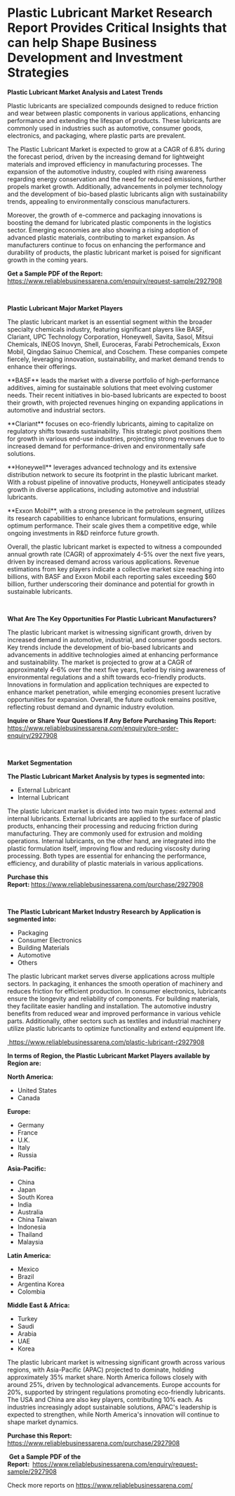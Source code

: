 <p><h1>Plastic Lubricant Market Research Report Provides Critical Insights that can help Shape Business Development and Investment Strategies</h1></p><p><strong>Plastic Lubricant Market Analysis and Latest Trends</strong></p>
<p><p>Plastic lubricants are specialized compounds designed to reduce friction and wear between plastic components in various applications, enhancing performance and extending the lifespan of products. These lubricants are commonly used in industries such as automotive, consumer goods, electronics, and packaging, where plastic parts are prevalent.</p><p>The Plastic Lubricant Market is expected to grow at a CAGR of 6.8% during the forecast period, driven by the increasing demand for lightweight materials and improved efficiency in manufacturing processes. The expansion of the automotive industry, coupled with rising awareness regarding energy conservation and the need for reduced emissions, further propels market growth. Additionally, advancements in polymer technology and the development of bio-based plastic lubricants align with sustainability trends, appealing to environmentally conscious manufacturers.</p><p>Moreover, the growth of e-commerce and packaging innovations is boosting the demand for lubricated plastic components in the logistics sector. Emerging economies are also showing a rising adoption of advanced plastic materials, contributing to market expansion. As manufacturers continue to focus on enhancing the performance and durability of products, the plastic lubricant market is poised for significant growth in the coming years.</p></p>
<p><strong>Get a Sample PDF of the Report:&nbsp;</strong> <a href="https://www.reliablebusinessarena.com/enquiry/request-sample/2927908?utm_campaign=2647&utm_medium=2&utm_source=Github&utm_content=ia&utm_term=12032025&utm_id=plastic-lubricant">https://www.reliablebusinessarena.com/enquiry/request-sample/2927908</a></p>
<p>&nbsp;</p>
<p><strong>Plastic Lubricant Major Market Players</strong></p>
<p><p>The plastic lubricant market is an essential segment within the broader specialty chemicals industry, featuring significant players like BASF, Clariant, UPC Technology Corporation, Honeywell, Savita, Sasol, Mitsui Chemicals, INEOS Inovyn, Shell, Euroceras, Farabi Petrochemicals, Exxon Mobil, Qingdao Sainuo Chemical, and Coschem. These companies compete fiercely, leveraging innovation, sustainability, and market demand trends to enhance their offerings.</p><p>**BASF** leads the market with a diverse portfolio of high-performance additives, aiming for sustainable solutions that meet evolving customer needs. Their recent initiatives in bio-based lubricants are expected to boost their growth, with projected revenues hinging on expanding applications in automotive and industrial sectors.</p><p>**Clariant** focuses on eco-friendly lubricants, aiming to capitalize on regulatory shifts towards sustainability. This strategic pivot positions them for growth in various end-use industries, projecting strong revenues due to increased demand for performance-driven and environmentally safe solutions.</p><p>**Honeywell** leverages advanced technology and its extensive distribution network to secure its footprint in the plastic lubricant market. With a robust pipeline of innovative products, Honeywell anticipates steady growth in diverse applications, including automotive and industrial lubricants.</p><p>**Exxon Mobil**, with a strong presence in the petroleum segment, utilizes its research capabilities to enhance lubricant formulations, ensuring optimum performance. Their scale gives them a competitive edge, while ongoing investments in R&D reinforce future growth.</p><p>Overall, the plastic lubricant market is expected to witness a compounded annual growth rate (CAGR) of approximately 4-5% over the next five years, driven by increased demand across various applications. Revenue estimations from key players indicate a collective market size reaching into billions, with BASF and Exxon Mobil each reporting sales exceeding $60 billion, further underscoring their dominance and potential for growth in sustainable lubricants.</p></p>
<p>&nbsp;</p>
<p><strong>What Are The Key Opportunities For Plastic Lubricant Manufacturers?</strong></p>
<p><p>The plastic lubricant market is witnessing significant growth, driven by increased demand in automotive, industrial, and consumer goods sectors. Key trends include the development of bio-based lubricants and advancements in additive technologies aimed at enhancing performance and sustainability. The market is projected to grow at a CAGR of approximately 4-6% over the next five years, fueled by rising awareness of environmental regulations and a shift towards eco-friendly products. Innovations in formulation and application techniques are expected to enhance market penetration, while emerging economies present lucrative opportunities for expansion. Overall, the future outlook remains positive, reflecting robust demand and dynamic industry evolution.</p></p>
<p><strong>Inquire or Share Your Questions If Any Before Purchasing This Report:</strong> <a href="https://www.reliablebusinessarena.com/enquiry/pre-order-enquiry/2927908?utm_campaign=2647&utm_medium=2&utm_source=Github&utm_content=ia&utm_term=12032025&utm_id=plastic-lubricant">https://www.reliablebusinessarena.com/enquiry/pre-order-enquiry/2927908</a></p>
<p>&nbsp;</p>
<p><strong>Market Segmentation</strong></p>
<p><strong>The Plastic Lubricant Market Analysis by types is segmented into:</strong></p>
<p><ul><li>External Lubricant</li><li>Internal Lubricant</li></ul></p>
<p><p>The plastic lubricant market is divided into two main types: external and internal lubricants. External lubricants are applied to the surface of plastic products, enhancing their processing and reducing friction during manufacturing. They are commonly used for extrusion and molding operations. Internal lubricants, on the other hand, are integrated into the plastic formulation itself, improving flow and reducing viscosity during processing. Both types are essential for enhancing the performance, efficiency, and durability of plastic materials in various applications.</p></p>
<p><strong>Purchase this Report:&nbsp;</strong><a href="https://www.reliablebusinessarena.com/purchase/2927908?utm_campaign=2647&utm_medium=2&utm_source=Github&utm_content=ia&utm_term=12032025&utm_id=plastic-lubricant">https://www.reliablebusinessarena.com/purchase/2927908</a></p>
<p>&nbsp;</p>
<p><strong>The Plastic Lubricant Market Industry Research by Application is segmented into:</strong></p>
<p><ul><li>Packaging</li><li>Consumer Electronics</li><li>Building Materials</li><li>Automotive</li><li>Others</li></ul></p>
<p><p>The plastic lubricant market serves diverse applications across multiple sectors. In packaging, it enhances the smooth operation of machinery and reduces friction for efficient production. In consumer electronics, lubricants ensure the longevity and reliability of components. For building materials, they facilitate easier handling and installation. The automotive industry benefits from reduced wear and improved performance in various vehicle parts. Additionally, other sectors such as textiles and industrial machinery utilize plastic lubricants to optimize functionality and extend equipment life.</p></p>
<p><a href="https://www.reliablebusinessarena.com/plastic-lubricant-r2927908?utm_campaign=2647&utm_medium=2&utm_source=Github&utm_content=ia&utm_term=12032025&utm_id=plastic-lubricant">&nbsp;https://www.reliablebusinessarena.com/plastic-lubricant-r2927908</a></p>
<p><strong>In terms of Region, the Plastic Lubricant Market Players available by Region are:</strong></p>
<p>
    <p> <strong> North America: </strong>
        <ul>
            <li>United States</li>
            <li>Canada</li>
        </ul>
        </p> 
    <p> <strong> Europe: </strong>
        <ul>
            <li>Germany</li>
            <li>France</li>
            <li>U.K.</li>
            <li>Italy</li>
            <li>Russia</li>
        </ul>
        </p> 
    <p> <strong> Asia-Pacific: </strong>
        <ul>
            <li>China</li>
            <li>Japan</li>
            <li>South Korea</li>
            <li>India</li>
            <li>Australia</li>
            <li>China Taiwan</li>
            <li>Indonesia</li>
            <li>Thailand</li>
            <li>Malaysia</li>
        </ul>
        </p> 
    <p> <strong> Latin America: </strong>
        <ul>
            <li>Mexico</li>
            <li>Brazil</li>
            <li>Argentina Korea</li>
            <li>Colombia</li>
        </ul>
        </p> 
    <p> <strong> Middle East & Africa: </strong>
        <ul>
            <li>Turkey</li>
            <li>Saudi</li>
            <li>Arabia</li>
            <li>UAE</li>
            <li>Korea</li>
        </ul>
    </p>
    </p>
<p><p>The plastic lubricant market is witnessing significant growth across various regions, with Asia-Pacific (APAC) projected to dominate, holding approximately 35% market share. North America follows closely with around 25%, driven by technological advancements. Europe accounts for 20%, supported by stringent regulations promoting eco-friendly lubricants. The USA and China are also key players, contributing 10% each. As industries increasingly adopt sustainable solutions, APAC's leadership is expected to strengthen, while North America's innovation will continue to shape market dynamics.</p></p>
<p><strong>Purchase this Report: </strong><a href="https://www.reliablebusinessarena.com/purchase/2927908?utm_campaign=2647&utm_medium=2&utm_source=Github&utm_content=ia&utm_term=12032025&utm_id=plastic-lubricant">https://www.reliablebusinessarena.com/purchase/2927908</a></p>
<p>&nbsp;<strong>Get a Sample PDF of the Report:&nbsp;&nbsp;</strong><a href="https://www.reliablebusinessarena.com/enquiry/request-sample/2927908?utm_campaign=2647&utm_medium=2&utm_source=Github&utm_content=ia&utm_term=12032025&utm_id=plastic-lubricant">https://www.reliablebusinessarena.com/enquiry/request-sample/2927908</a></p>
<p><strong></strong></p>
<p>Check more reports on <a href="https://www.reliablebusinessarena.com/?utm_campaign=2647&utm_medium=2&utm_source=Github&utm_content=ia&utm_term=12032025&utm_id=plastic-lubricant">https://www.reliablebusinessarena.com/</a></p>